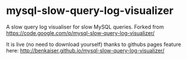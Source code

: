 # mysql-slow-query-log-visualizer
A slow query log visualiser for slow MySQL queries. Forked from https://code.google.com/p/mysql-slow-query-log-visualizer/

It is live (no need to download yourself) thanks to githubs pages feature here: http://benkaiser.github.io/mysql-slow-query-log-visualizer/
